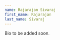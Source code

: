 ```yaml
---
name: Rajarajan Sivaraj
first_name: Rajarajan
last_name: Sivaraj
---
```



Bio to be added soon.